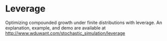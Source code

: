 # Leverage
Optimizing compounded growth under finite distributions with leverage. An explanation, example, and demo are available at http://www.wduwant.com/stochastic_simulation/leverage
